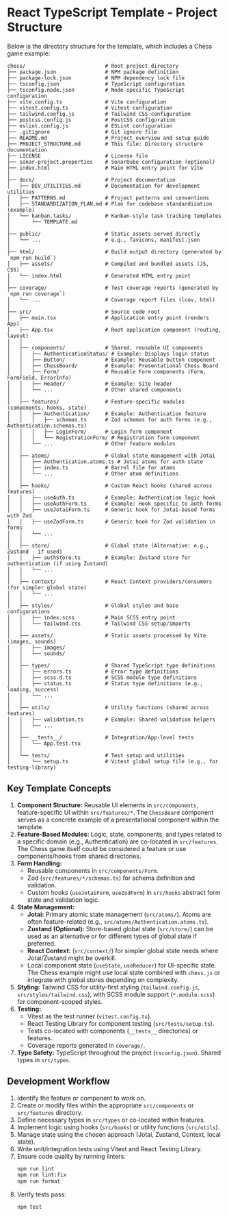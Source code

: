 # React TypeScript Template - Project Structure

Below is the directory structure for the template, which includes a Chess game example:

```
chess/                          # Root project directory
├── package.json                # NPM package definition
├── package-lock.json           # NPM dependency lock file
├── tsconfig.json               # TypeScript configuration
├── tsconfig.node.json          # Node-specific TypeScript configuration
├── vite.config.ts              # Vite configuration
├── vitest.config.ts            # Vitest configuration
├── tailwind.config.js          # Tailwind CSS configuration
├── postcss.config.js           # PostCSS configuration
├── eslint.config.js            # ESLint configuration
├── .gitignore                  # Git ignore file
├── README.md                   # Project overview and setup guide
├── PROJECT_STRUCTURE.md        # This file: Directory structure documentation
├── LICENSE                     # License file
├── sonar-project.properties    # SonarQube configuration (optional)
├── index.html                  # Main HTML entry point for Vite
│
├── docs/                       # Project documentation
│   ├── DEV_UTILITIES.md        # Documentation for development utilities
│   ├── PATTERNS.md             # Project patterns and conventions
│   ├── STANDARDIZATION_PLAN.md # Plan for codebase standardization (example)
│   └── kanban.tasks/           # Kanban-style task tracking templates
│       └── TEMPLATE.md
│
├── public/                     # Static assets served directly
│   └── ...                     # e.g., favicons, manifest.json
│
├── html/                       # Build output directory (generated by `npm run build`)
│   ├── assets/                 # Compiled and bundled assets (JS, CSS)
│   └── index.html              # Generated HTML entry point
│
├── coverage/                   # Test coverage reports (generated by `npm run coverage`)
│   └── ...                     # Coverage report files (lcov, html)
│
├── src/                        # Source code root
│   ├── main.tsx                # Application entry point (renders App)
│   ├── App.tsx                 # Root application component (routing, layout)
│   │
│   ├── components/             # Shared, reusable UI components
│   │   ├── AuthenticationStatus/ # Example: Displays login status
│   │   ├── Button/             # Example: Reusable button component
│   │   ├── ChessBoard/         # Example: Presentational Chess Board
│   │   ├── Form/               # Reusable Form components (Form, FormField, ErrorInfo)
│   │   ├── Header/             # Example: Site header
│   │   └── ...                 # Other shared components
│   │
│   ├── features/               # Feature-specific modules (components, hooks, state)
│   │   ├── Authentication/     # Example: Authentication feature
│   │   │   ├── schemas.ts      # Zod schemas for auth forms (e.g., Authentication.schemas.ts)
│   │   │   ├── LoginForm/      # Login form component
│   │   │   └── RegistrationForm/ # Registration form component
│   │   └── ...                 # Other feature modules
│   │
│   ├── atoms/                  # Global state management with Jotai
│   │   ├── Authentication.atoms.ts # Jotai atoms for auth state
│   │   ├── index.ts            # Barrel file for atoms
│   │   └── ...                 # Other atom definitions
│   │
│   ├── hooks/                  # Custom React hooks (shared across features)
│   │   ├── useAuth.ts          # Example: Authentication logic hook
│   │   ├── useAuthForm.ts      # Example: Hook specific to auth forms
│   │   ├── useJotaiForm.ts     # Generic hook for Jotai-based forms with Zod
│   │   ├── useZodForm.ts       # Generic hook for Zod validation in forms
│   │   └── ...
│   │
│   ├── store/                  # Global state (Alternative: e.g., Zustand - if used)
│   │   ├── authStore.ts        # Example: Zustand store for authentication (if using Zustand)
│   │   └── ...
│   │
│   ├── context/                # React Context providers/consumers (for simpler global state)
│   │   └── ...
│   │
│   ├── styles/                 # Global styles and base configurations
│   │   ├── index.scss          # Main SCSS entry point
│   │   └── tailwind.css        # Tailwind CSS setup/imports
│   │
│   ├── assets/                 # Static assets processed by Vite (images, sounds)
│   │   ├── images/
│   │   └── sounds/
│   │
│   ├── types/                  # Shared TypeScript type definitions
│   │   ├── errors.ts           # Error type definitions
│   │   ├── scss.d.ts           # SCSS module type definitions
│   │   ├── status.ts           # Status type definitions (e.g., loading, success)
│   │   └── ...
│   │
│   ├── utils/                  # Utility functions (shared across features)
│   │   ├── validation.ts       # Example: Shared validation helpers
│   │   └── ...
│   │
│   ├── __tests__/              # Integration/App-level tests
│   │   └── App.test.tsx
│   │
│   └── tests/                  # Test setup and utilities
│       └── setup.ts            # Vitest global setup file (e.g., for testing-library)
```

## Key Template Concepts

1.  **Component Structure:** Reusable UI elements in `src/components`, feature-specific UI within `src/features/*`. The `ChessBoard` component serves as a concrete example of a presentational component within the template.
2.  **Feature-Based Modules:** Logic, state, components, and types related to a specific domain (e.g., Authentication) are co-located in `src/features`. The Chess game itself could be considered a feature or use components/hooks from shared directories.
3.  **Form Handling:**
    - Reusable components in `src/components/Form`.
    - Zod (`src/features/*/schemas.ts`) for schema definition and validation.
    - Custom hooks (`useJotaiForm`, `useZodForm`) in `src/hooks` abstract form state and validation logic.
4.  **State Management:**
    - **Jotai:** Primary atomic state management (`src/atoms/`). Atoms are often feature-related (e.g., `src/atoms/Authentication.atoms.ts`).
    - **Zustand (Optional):** Store-based global state (`src/store/`) can be used as an alternative or for different types of global state if preferred.
    - **React Context:** (`src/context/`) for simpler global state needs where Jotai/Zustand might be overkill.
    - Local component state (`useState`, `useReducer`) for UI-specific state. The Chess example might use local state combined with `chess.js` or integrate with global stores depending on complexity.
5.  **Styling:** Tailwind CSS for utility-first styling (`tailwind.config.js`, `src/styles/tailwind.css`), with SCSS module support (`*.module.scss`) for component-scoped styles.
6.  **Testing:**
    - Vitest as the test runner (`vitest.config.ts`).
    - React Testing Library for component testing (`src/tests/setup.ts`).
    - Tests co-located with components (`__tests__` directories) or features.
    - Coverage reports generated in `coverage/`.
7.  **Type Safety:** TypeScript throughout the project (`tsconfig.json`). Shared types in `src/types`.

## Development Workflow

1.  Identify the feature or component to work on.
2.  Create or modify files within the appropriate `src/components` or `src/features` directory.
3.  Define necessary types in `src/types` or co-located within features.
4.  Implement logic using hooks (`src/hooks`) or utility functions (`src/utils`).
5.  Manage state using the chosen approach (Jotai, Zustand, Context, local state).
6.  Write unit/integration tests using Vitest and React Testing Library.
7.  Ensure code quality by running linters:
    ```bash
    npm run lint
    npm run lint:fix
    npm run format
    ```
8.  Verify tests pass:
    ```bash
    npm test
    ```
